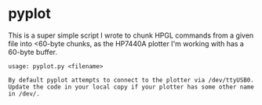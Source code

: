 # pyplot

This is a super simple script I wrote to chunk HPGL commands from a given file into <60-byte chunks, as the HP7440A plotter I'm working with has a 60-byte buffer.

```
usage: pyplot.py <filename>

By default pyplot attempts to connect to the plotter via /dev/ttyUSB0.
Update the code in your local copy if your plotter has some other name in /dev/.
```
